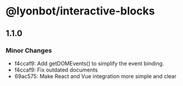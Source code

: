# @lyonbot/interactive-blocks

## 1.1.0

### Minor Changes

- f4ccaf9: Add getDOMEvents() to simplify the event binding.
- f4ccaf9: Fix outdated documents
- 69ac575: Make React and Vue integration more simple and clear
